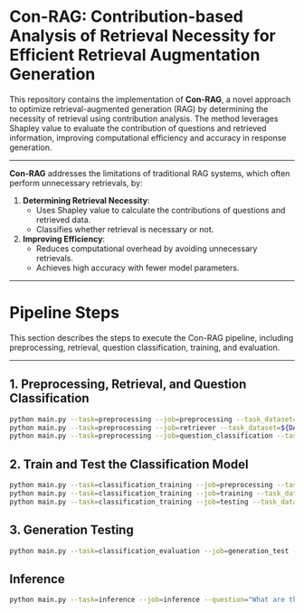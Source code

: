 # Con-RAG: Contribution-based Analysis of Retrieval Necessity for Efficient Retrieval Augmentation Generation

This repository contains the implementation of **Con-RAG**, a novel approach to optimize retrieval-augmented generation (RAG) by determining the necessity of retrieval using contribution analysis. The method leverages Shapley value to evaluate the contribution of questions and retrieved information, improving computational efficiency and accuracy in response generation.

---

**Con-RAG** addresses the limitations of traditional RAG systems, which often perform unnecessary retrievals, by:
1. **Determining Retrieval Necessity**:
   - Uses Shapley value to calculate the contributions of questions and retrieved data.
   - Classifies whether retrieval is necessary or not.
2. **Improving Efficiency**:
   - Reduces computational overhead by avoiding unnecessary retrievals.
   - Achieves high accuracy with fewer model parameters.

---

# Pipeline Steps

This section describes the steps to execute the Con-RAG pipeline, including preprocessing, retrieval, question classification, training, and evaluation.

---

## 1. Preprocessing, Retrieval, and Question Classification

```bash
python main.py --task=preprocessing --job=preprocessing --task_dataset=${DATASET} --model_type=${MODEL}
python main.py --task=preprocessing --job=retriever --task_dataset=${DATASET} --model_type=${MODEL}
python main.py --task=preprocessing --job=question_classification --task_dataset=${DATASET} --model_type=${MODEL} --llm_model=${LLM}
```

## 2. Train and Test the Classification Model

```bash
python main.py --task=classification_training --job=preprocessing --task_dataset=${DATASET} --model_type=${MODEL}
python main.py --task=classification_training --job=training --task_dataset=${DATASET} --model_type=${MODEL} --batch_size=${BS} --learning_rate=${LR} --num_epochs=${EP} --device=${DEVICE}
python main.py --task=classification_training --job=testing --task_dataset=${DATASET} --model_type=${MODEL} --batch_size=${BS} --learning_rate=${LR} --num_epochs=${EP} --device=${DEVICE}
```
## 3. Generation Testing
```bash
python main.py --task=classification_evaluation --job=generation_test --task_dataset=${DATASET} --model_type=${MODEL} --batch_size=${BS} --learning_rate=${LR} --num_epochs=${EP} --device=${DEVICE} --llm_model=${LLM}
```

## Inference
```bash
python main.py --task=inference --job=inference --question="What are the benefits of AI in healthcare?" --classifier_model="t5-small" --llm_model="llama2_chat"
```